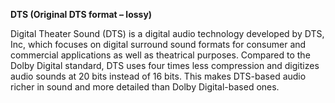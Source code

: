 <!-- markdownlint-disable MD041-->
**DTS (Original DTS format – lossy)**<br>

Digital Theater Sound (DTS) is a digital audio technology developed by DTS, Inc, which focuses on digital surround sound formats for consumer and commercial applications as well as theatrical purposes. Compared to the Dolby Digital standard, DTS uses four times less compression and digitizes audio sounds at 20 bits instead of 16 bits. This makes DTS-based audio richer in sound and more detailed than Dolby Digital-based ones.
<!-- markdownlint-enable MD041-->
